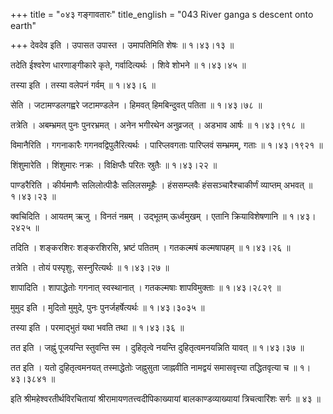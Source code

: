 +++
title = "०४३ गङ्गावतारः"
title_english = "043 River ganga s descent onto earth"

+++
देवदेव इति । उपासत उपास्त । उमापतिमिति शेषः  ॥  १।४३।१३ ॥   

  

तदेति ईश्वरेण धारणाङ्गीकारे कृते, गर्वादित्यर्थः । शिवे शोभने  ॥  १।४३।४५ ॥   

  

तस्या इति । तस्या वलेपनं गर्वम्  ॥  १।४३।६ ॥   

  

सेति । जटामण्डलगह्वरे जटामण्डलेन । हिमवत् हिमबिन्दुवत् पतिता  ॥  १।४३।७८ ॥   

  

तत्रेति । अबम्भ्रमत् पुनः पुनरभ्रमत् । अनेन भगीरथेन अनुव्रजत् । अडभाव आर्षः  ॥  १।४३।९१८ ॥   

  

विमानैरिति । गगनाकारैः गगनवद्विपुलैरित्यर्थः । पारिप्लवगताः पारिप्लवं सम्भ्रमम्, गताः  ॥  १।४३।१९२१ ॥   

  

शिंशुमारेति । शिंशुमारः नक्रः । विक्षिप्तैः परितः स्रुतैः  ॥  १।४३।२२ ॥   

  

पाण्डरैरिति । कीर्यमाणैः सलिलोत्पीडैः सलिलसमूहैः । हंससम्प्लवैः हंससञ्चारैश्चाकीर्णं व्याप्तम् अभवत्  ॥  १।४३।२३ ॥   

  

क्वचिदिति । आयतम् ऋजु । विनतं नम्रम् । उद्भूतम् ऊर्ध्वमुखम् । एतानि क्रियाविशेषणानि  ॥  १।४३।२४२५ ॥   

  

तदिति । शङ्करशिरः शङ्करशिरसि, भ्रष्टं पतितम् । गतकल्मषं कल्मषापहम्  ॥  १।४३।२६ ॥   

  

तत्रेति । तोयं पस्पृशुः, सस्नुरित्यर्थः  ॥  १।४३।२७ ॥   

  

शापादिति । शापाद्धेतोः गगनात् स्वस्थानात् । गतकल्मषाः शापविमुक्ताः  ॥  १।४३।२८२९ ॥   

  

मुमुद इति । मुदितो मुमुदे, पुनः पुनर्जहर्षेत्यर्थः  ॥  १।४३।३०३५ ॥   

  

तस्या इति । परमाद्भुतं यथा भवति तथा  ॥  १।४३।३६ ॥   

  

तत इति । जह्नुं पूजयन्ति स्तुवन्ति स्म । दुहितृत्वे नयन्ति दुहितृत्वमनयन्निति यावत्  ॥  १।४३।३७ ॥   

  

तत इति । यतो दुहितृत्वमनयत् तस्माद्धेतोः जह्नुसुता जाह्नवीति नामद्वयं समासवृत्त्या तद्धितवृत्या च  ॥  १।४३।३८४१ ॥   

  

इति श्रीमहेश्वरतीर्थविरचितायां श्रीरामायणतत्त्वदीपिकाख्यायां बालकाण्डव्याख्यायां त्रिचत्वारिंशः सर्गः  ॥  ४३  ॥   

  

  

